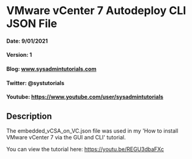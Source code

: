 # VMware vCenter 7 Autodeploy CLI JSON File
#### Date: 9/01/2021
#### Version: 1
#### Blog: www.sysadmintutorials.com
#### Twitter: @systutorials
#### Youtube: https://www.youtube.com/user/sysadmintutorials


## Description
The embedded_vCSA_on_VC.json file was used in my 'How to install VMware vCenter 7 via the GUI and CLI' tutorial.

You can view the tutorial here: https://youtu.be/REGU3dbaFXc
